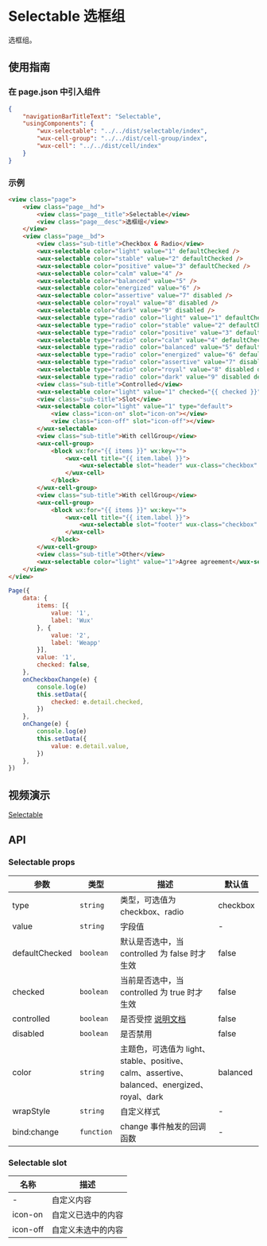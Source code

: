 # Selectable 选框组

选框组。

## 使用指南

### 在 page.json 中引入组件

```json
{
    "navigationBarTitleText": "Selectable",
    "usingComponents": {
        "wux-selectable": "../../dist/selectable/index",
        "wux-cell-group": "../../dist/cell-group/index",
        "wux-cell": "../../dist/cell/index"
    }
}
```

### 示例

```html
<view class="page">
    <view class="page__hd">
        <view class="page__title">Selectable</view>
        <view class="page__desc">选框组</view>
    </view>
    <view class="page__bd">
        <view class="sub-title">Checkbox & Radio</view>
        <wux-selectable color="light" value="1" defaultChecked />
        <wux-selectable color="stable" value="2" defaultChecked />
        <wux-selectable color="positive" value="3" defaultChecked />
        <wux-selectable color="calm" value="4" />
        <wux-selectable color="balanced" value="5" />
        <wux-selectable color="energized" value="6" />
        <wux-selectable color="assertive" value="7" disabled />
        <wux-selectable color="royal" value="8" disabled />
        <wux-selectable color="dark" value="9" disabled />
        <wux-selectable type="radio" color="light" value="1" defaultChecked />
        <wux-selectable type="radio" color="stable" value="2" defaultChecked />
        <wux-selectable type="radio" color="positive" value="3" defaultChecked />
        <wux-selectable type="radio" color="calm" value="4" defaultChecked />
        <wux-selectable type="radio" color="balanced" value="5" defaultChecked />
        <wux-selectable type="radio" color="energized" value="6" defaultChecked />
        <wux-selectable type="radio" color="assertive" value="7" disabled defaultChecked />
        <wux-selectable type="radio" color="royal" value="8" disabled defaultChecked />
        <wux-selectable type="radio" color="dark" value="9" disabled defaultChecked />
        <view class="sub-title">Controlled</view>
        <wux-selectable color="light" value="1" checked="{{ checked }}" bind:change="onCheckboxChange" />
        <view class="sub-title">Slot</view>
        <wux-selectable color="light" value="1" type="default">
            <view class="icon-on" slot="icon-on"></view>
            <view class="icon-off" slot="icon-off"></view>
        </wux-selectable>
        <view class="sub-title">With cellGroup</view>
        <wux-cell-group>
            <block wx:for="{{ items }}" wx:key="">
                <wux-cell title="{{ item.label }}">
                    <wux-selectable slot="header" wux-class="checkbox" value="{{ item.value }}" />
                </wux-cell>
            </block>
        </wux-cell-group>
        <view class="sub-title">With cellGroup</view>
        <wux-cell-group>
            <block wx:for="{{ items }}" wx:key="">
                <wux-cell title="{{ item.label }}">
                    <wux-selectable slot="footer" wux-class="checkbox" type="radio" value="{{ item.value }}" checked="{{ value === item.value }}" controlled bind:change="onChange" />
                </wux-cell>
            </block>
        </wux-cell-group>
        <view class="sub-title">Other</view>
        <wux-selectable color="light" value="1">Agree agreement</wux-selectable>
    </view>
</view>
```

```js
Page({
    data: {
        items: [{
            value: '1',
            label: 'Wux'
        }, {
            value: '2',
            label: 'Weapp'
        }],
        value: '1',
        checked: false,
    },
    onCheckboxChange(e) {
        console.log(e)
        this.setData({
            checked: e.detail.checked,
        })
    },
    onChange(e) {
        console.log(e)
        this.setData({
            value: e.detail.value,
        })
    },
})
```

## 视频演示

[Selectable](./_media/selectable.mp4 ':include :type=iframe width=375px height=667px')

## API

### Selectable props

| 参数 | 类型 | 描述 | 默认值 |
| --- | --- | --- | --- |
| type | <code>string</code> | 类型，可选值为 checkbox、radio | checkbox |
| value | <code>string</code> | 字段值 | - |
| defaultChecked | <code>boolean</code> | 默认是否选中，当 controlled 为 false 时才生效 | false |
| checked | <code>boolean</code> | 当前是否选中，当 controlled 为 true 时才生效 | false |
| controlled | <code>boolean</code> | 是否受控 [说明文档](controlled.md) | false |
| disabled | <code>boolean</code> | 是否禁用 | false |
| color | <code>string</code> | 主题色，可选值为 light、stable、positive、calm、assertive、balanced、energized、royal、dark  | balanced |
| wrapStyle | <code>string</code> | 自定义样式 | - |
| bind:change | <code>function</code> | change 事件触发的回调函数 | - |

### Selectable slot

| 名称 | 描述 |
| --- | --- |
| - | 自定义内容 |
| icon-on | 自定义已选中的内容 |
| icon-off | 自定义未选中的内容 |